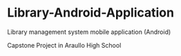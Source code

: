 # Library-Android-Application
Library management system mobile application (Android)

Capstone Project in Araullo High School 
